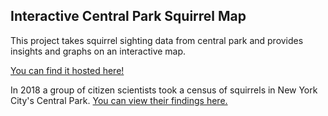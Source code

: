## Interactive Central Park Squirrel Map

This project takes squirrel sighting data from central park and provides insights and graphs on an interactive map. 

[You can find it hosted here!](http://squirrel-map.herokuapp.com/)


In 2018 a group of citizen scientists took a census of squirrels in New York City's Central Park.
[You can view their findings here.](https://data.cityofnewyork.us/Environment/2018-Central-Park-Squirrel-Census-Squirrel-Data/vfnx-vebw)










